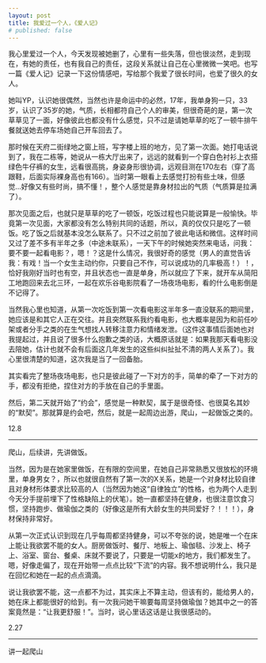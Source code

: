```yaml
---
layout: post
title: 我爱过一个人，《爱人记》
# published: false
---
```


我心里爱过一个人，今天发现被她删了，心里有一些失落，但也很淡然，走到现在，有她的责任，也有我自己的责任，这段关系就让自己在心里微微一笑吧。也写一篇《爱人记》记录一下这份情感吧，写给那个我爱了很长时间，也爱了很久的女人。

她叫YP，认识她很偶然，当然也许是命运中的必然，17年，我单身狗一只，33岁，认识了35岁的她，气质，长相都符自己个人的审美，但很奇葩的是，第一次草草见了一面，好像彼此也都没有什么感觉，只不过是请她草草的吃了一顿牛排午餐就送她去停车场她自己开车回去了。

那时候在天府二街绿地之窗上班，写字楼上班的地方，见了第一次面。她打电话说到了，我在二栋等，她说从一栋大厅出来了，远远的就看到一个穿白色衬衫上衣搭绿色牛仔裤的女生，远看很高挑，身姿身形很协调，远观目测在170左右（穿了高跟鞋，后面实际裸身高也有166）。当时第一眼看上去感觉打扮有些土味，但感觉...好像又有些时尚，搞不懂！，整个人感觉是靠身材拉出的气质（气质算是拉满了）。

那次见面之后，也就只是草草的吃了一顿饭，吃饭过程也只能说算是一般愉快。毕竟第一次见面，大家都没有怎么特别共同的话题，所以，真的仅仅只是吃了一顿饭。吃了饭之后就基本没怎么联系了。只不过之前加了彼此电话和微信。这样时间又过了差不多有半年之多（中途未联系），一天下午的时候她突然来电话，问我：要不要一起看电影？，嗯！？这是什么情况，我很好奇的感觉（男人的直觉告诉我：有戏！当一个女生主动约你，只要自己不作，可以说成功的几率极高！）！，恰好我刚好当时也有空，并且状态也一直是单身，所以就应了下来，就开车从简阳工地跑回来去北三环，一起在欢乐谷电影院看了一场夜场电影，看的什么电影倒是不记得了。

当然我心里也知道，从第一次吃饭到第一次看电影这半年多一直没联系的期间里，她应该是和其它人正在交往。并且突然联系我约看电影，也大概率是因为和前任吵架或者分手之类的在生气想找人转移注意力和情绪发泄。（这件这事情后面她也对我提起过，并且说了很多什么抱歉之类的话，大概原话就是：如果我那天看电影没去陪她，估计也就不会有后面这几年发生的这些纠纠扯扯不清的两人关系了）。我心里很清楚的知道，这次我是当了一回备胎。

其实看完了整场夜场电影，也只是彼此碰了一下对方的手，简单的牵了一下对方的手，都没有拒绝，捏住对方的手放在自己的手里面。

然后，第二天就开始了“约会”，感觉是一种默契，属于是很奇怪、也很莫名其妙的“默契”。那就算是约会吧，然后，就是一起周边出游，爬山，一起做饭之类的。

12.8
<hr>

爬山，后续讲，先讲做饭。

当然，因为是在她家里做饭，在有限的空间里，在她自己非常熟悉又很放松的环境里，单身男女？，所以也就很自然有了第一次的X关系，她是一个对身材比较自律且对身材形体要求比较高的人（当然因为她这“自律独立”的性格，也为两个人走到今天分手提前埋下了性格缺陷上的伏笔）。她一直都坚持在健身，也很注意饮食习惯，坚持跑步、做瑜伽之类的（好像这是所有大龄女生的共同爱好？！！！），身材保持非常好。

从第一次正式认识到现在几乎每周都坚持健身，可以不夸张的说，她是唯一个在床上能让我欲罢不能的女人。厨房做饭时、餐厅、地板上、瑜伽毯、沙发上、椅子上、浴室、窗台、餐桌、床就不要说了，只要是一切能x的地方，我们都发生了。嗯，好像走偏了，现在开始带一点点比较“下流”的内容。我不想说明什么，我只是在回忆和她在一起的点点滴滴。

说让我欲罢不能，这一点都不为过，其实床上不算主动，但该有的，能给男人的，她在床上都能很好的给到。有一次我问她干嘛要每周坚持做瑜伽？她其中之一的答案竟然是：“让我更舒服！”。当时，说心里话这话是让我很感动的。

2.27 
<hr>

讲一起爬山